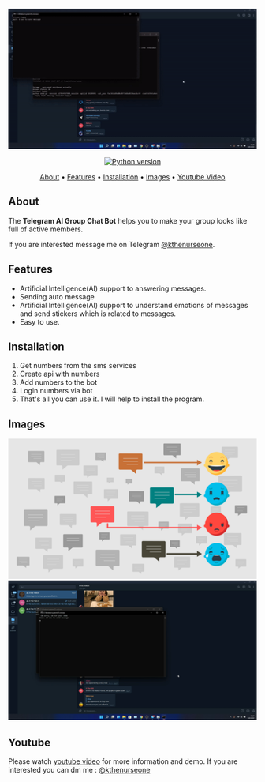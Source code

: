 <p align="center"><a href="https://youtu.be/czOqBJqjYJo" target="_blank"><img src="https://github.com/kthenurseone/telegram-ai_chatbot/blob/main/telegram_ai.gif?raw=true"></a></p>

<p align="center">
    <a href="https://www.python.org/downloads/release/python-380/"><img src="https://img.shields.io/badge/python-3.8-blue.svg?style=plastic" alt="Python version"></a>
</p>

<p align="center">
  <a href="#about">About</a>
  •
  <a href="#features">Features</a>
  •
  <a href="#installation">Installation</a>
  •
  <a href="#images">Images</a>
  •
  <a href="#youtube">Youtube Video</a>
</p>

## About
The **Telegram AI Group Chat Bot** helps you to make your group looks like full of active members.

If you are interested message me on Telegram [@kthenurseone](https://t.me/kthenurseone). 

## Features
- Artificial Intelligence(AI) support to answering messages. 
- Sending auto message
- Artificial Intelligence(AI) support to understand emotions of messages and send stickers which is related to messages.
- Easy to use.




## Installation
1) Get numbers from the sms services
2) Create api with numbers
3) Add numbers to the bot
4) Login numbers via bot
5) That's all you can use it.
I will help to install the program.


## Images
![Telegram Message Bot](https://github.com/kthenurseone/telegram-ai_chatbot/blob/main/text-to-emotion.png?raw=true)
![Telegram Message Bot](https://github.com/kthenurseone/telegram-ai_chatbot/blob/main/1.png?raw=true)



## Youtube
Please watch [youtube video](https://youtu.be/czOqBJqjYJo) for more information and demo. If you are interested you can dm me : [@kthenurseone](https://t.me/kthenurseone)
